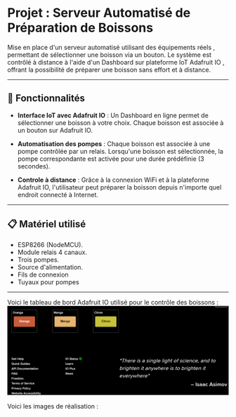 # Projet : Serveur Automatisé de Préparation de Boissons

Mise en place d'un serveur automatisé utilisant des équipements réels , permettant de sélectionner une  boisson via un bouton. Le système est contrôlé à distance à l'aide d'un Dashboard sur plateforme IoT  Adafruit IO ,  offrant la possibilité de préparer une boisson sans effort et à distance.

---

## 🚀 Fonctionnalités

- **Interface IoT avec Adafruit IO** :
Un Dashboard en ligne permet de sélectionner une boisson à votre choix.
Chaque boisson est associée à un bouton sur Adafruit IO.

- **Automatisation des pompes** :
Chaque boisson est associée à une pompe contrôlée par un relais. Lorsqu'une boisson est sélectionnée, la pompe correspondante est activée pour une durée prédéfinie (3 secondes).

- **Controle à distance** :
Grâce à la connexion WiFi et à la plateforme Adafruit IO, l'utilisateur peut préparer la boisson depuis n'importe quel endroit connecté à Internet.

---

## 📋 Matériel utilisé
- ESP8266 (NodeMCU).
- Module relais 4 canaux.
- Trois pompes.
- Source d'alimentation.
- Fils de connexion
- Tuyaux pour pompes

---

Voici le tableau de bord Adafruit IO utilisé pour le contrôle des boissons :
![Dashboard](https://github.com/Ayoub-B-H/Distribution-Automatique-IoT/blob/main/images/Dashboard.png?raw=true)

Voici les images de réalisation :
![]()
![]()
![]()
